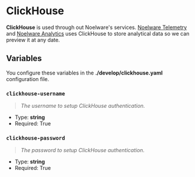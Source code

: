 # ClickHouse
**ClickHouse** is used through out Noelware's services. [Noelware Telemetry](https://telemetry.noelware.org) and [Noelware Analytics](https://analytics.noelware.org) uses ClickHouse to store analytical data so we can preview it at any date.

## Variables
You configure these variables in the **./develop/clickhouse.yaml** configuration file.

### `clickhouse-username`
> *The username to setup ClickHouse authentication.*

- Type: **string**
- Required: True

### `clickhouse-password`
> *The password to setup ClickHouse authentication.*

- Type: **string**
- Required: True
